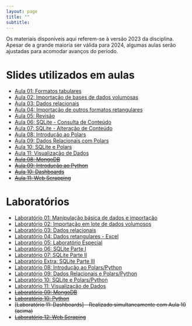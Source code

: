 ```yaml
---
layout: page
title: ""
subtitle:
---
```


Os materiais disponíveis aqui referem-se à versão 2023 da disciplina. Apesar de a grande maioria ser válida para 2024, algumas aulas serão ajustadas para acomodar avanços do período.

# Slides utilizados em aulas

- [Aula 01: Formatos tabulares](aulas/aula01.pdf)
- [Aula 02: Importação de bases de dados volumosas](aulas/aula02.pdf)
- [Aula 03: Dados relacionais](aulas/aula03.pdf)
- [Aula 04: Importação de outros formatos retangulares](aulas/aula04.pdf)
- [Aula 05: Revisão](aulas/aula05.pdf)
- [Aula 06: SQLite - Consulta de Conteúdo](aulas/aula06.pdf)
- [Aula 07: SQLite - Alteração de Conteúdo](aulas/aula07.pdf)
- [Aula 08: Introdução ao Polars](https://ime.unicamp.br/~benilton/polars_01.html)
- [Aula 09: Dados Relacionais com Polars](https://ime.unicamp.br/~benilton/polars_02.html)
- [Aula 10: SQLite e Polars](https://ime.unicamp.br/~benilton/polars_03.html)
- [Aula 11: Visualização de Dados](aulas/polars_04.html)
- ~~[Aula 08: MongoDB](aulas/aula08.pdf)~~
- ~~[Aula 09: Introdução ao Python](aulas/aula11.pdf)~~
- ~~[Aula 10: Dashboards](aulas/dashboards.pdf)~~
- ~~[Aula 11: Web Scrapping](aulas/aula10.pdf)~~

# Laboratórios

- [Laboratório 01: Manipulação básica de dados e importação](laboratorios/lab01.html)
- [Laboratório 02: Importação em lote de dados volumosos](laboratorios/lab02.html)
- [Laboratório 03: Dados relacionais](laboratorios/lab03.html)
- [Laboratório 04: Dados retangulares - Excel](laboratorios/lab04.html)
- [Laboratório 05: Laboratório Especial](laboratorios/labEsp.pdf)
- [Laboratório 06: SQLite Parte I](laboratorios/lab06.html)
- [Laboratório 07: SQLite Parte II](laboratorios/lab07.html)
- [Laboratório Extra: SQLite Parte III](laboratorios/lab08.html)
- [Laboratório 08: Introdução ao Polars/Python](laboratorios/lab_polars_01.html)
- [Laboratório 09: Dados Relacionais e Polars/Python](laboratorios/lab_polars_02.html)
- [Laboratório 10: SQLite e Polars/Python](laboratorios/lab_polars_03.html)
- [Laboratório 11: Visualização de Dados](laboratorios/lab_polars_04.html)
- ~~[Laboratório 09: MongoDB](laboratorios/lab09.html)~~
- ~~[Laboratório 10: Python](definir)~~
- ~~[Laboratório 11: Dashboards] - Realizado simultaneamente com Aula 10 (acima)~~
- ~~[Laboratório 12: Web Scraping](laboratorios/lab10.html)~~
